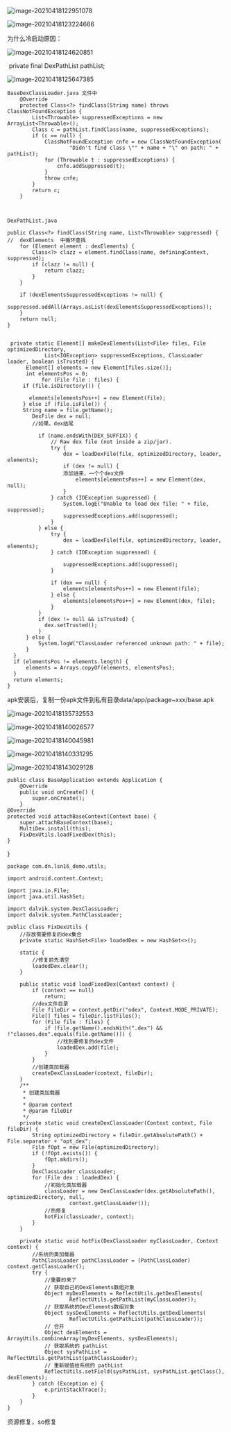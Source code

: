 ![image-20210418122951078](%E7%83%AD%E4%BF%AE%E5%A4%8D.assets/image-20210418122951078.png)



![image-20210418123224666](%E7%83%AD%E4%BF%AE%E5%A4%8D.assets/image-20210418123224666.png)

为什么冷启动原因：

![image-20210418124620851](%E7%83%AD%E4%BF%AE%E5%A4%8D.assets/image-20210418124620851.png)

​     private final DexPathList pathList;

![image-20210418125647385](%E7%83%AD%E4%BF%AE%E5%A4%8D.assets/image-20210418125647385.png)

    BaseDexClassLoader.java 文件中
        @Override
        protected Class<?> findClass(String name) throws ClassNotFoundException {
            List<Throwable> suppressedExceptions = new ArrayList<Throwable>();
            Class c = pathList.findClass(name, suppressedExceptions);
            if (c == null) {
                ClassNotFoundException cnfe = new ClassNotFoundException(
                        "Didn't find class \"" + name + "\" on path: " + pathList);
                for (Throwable t : suppressedExceptions) {
                    cnfe.addSuppressed(t);
                }
                throw cnfe;
            }
            return c;
        }
        
    
    
    DexPathList.java
    
    public Class<?> findClass(String name, List<Throwable> suppressed) {
    //  dexElements  中循环查找
        for (Element element : dexElements) {
            Class<?> clazz = element.findClass(name, definingContext, suppressed);
            if (clazz != null) {
                return clazz;
            }
        }
    
        if (dexElementsSuppressedExceptions != null) {
            suppressed.addAll(Arrays.asList(dexElementsSuppressedExceptions));
        }
        return null;
    }


     private static Element[] makeDexElements(List<File> files, File optimizedDirectory,
                List<IOException> suppressedExceptions, ClassLoader loader, boolean isTrusted) {
          Element[] elements = new Element[files.size()];
          int elementsPos = 0;
               for (File file : files) {
         if (file.isDirectory()) {
     
           elements[elementsPos++] = new Element(file);
         } else if (file.isFile()) {
         String name = file.getName(); 
    		DexFile dex = null;
    		//如果。dex结尾
    		
              if (name.endsWith(DEX_SUFFIX)) {
                  // Raw dex file (not inside a zip/jar).
                  try {
                      dex = loadDexFile(file, optimizedDirectory, loader, elements);
                      if (dex != null) {
                      添加进来，一个个dex文件
                          elements[elementsPos++] = new Element(dex, null);
                      }
                  } catch (IOException suppressed) {
                      System.logE("Unable to load dex file: " + file, suppressed);
                      suppressedExceptions.add(suppressed);
                  }
              } else {
                  try {
                      dex = loadDexFile(file, optimizedDirectory, loader, elements);
                  } catch (IOException suppressed) {
     
                      suppressedExceptions.add(suppressed);
                  }
    
                  if (dex == null) {
                      elements[elementsPos++] = new Element(file);
                  } else {
                      elements[elementsPos++] = new Element(dex, file);
                  }
              }
              if (dex != null && isTrusted) {
                dex.setTrusted();
              }
          } else {
              System.logW("ClassLoader referenced unknown path: " + file);
          }
      }
      if (elementsPos != elements.length) {
          elements = Arrays.copyOf(elements, elementsPos);
      }
      return elements;
    }
apk安装后，复制一份apk文件到私有目录data/app/package~xxx/base.apk

![image-20210418135732553](%E7%83%AD%E4%BF%AE%E5%A4%8D.assets/image-20210418135732553.png)

![image-20210418140026577](%E7%83%AD%E4%BF%AE%E5%A4%8D.assets/image-20210418140026577.png)



![image-20210418140045981](%E7%83%AD%E4%BF%AE%E5%A4%8D.assets/image-20210418140045981.png)

![image-20210418140331295](%E7%83%AD%E4%BF%AE%E5%A4%8D.assets/image-20210418140331295.png)

![image-20210418143029128](%E7%83%AD%E4%BF%AE%E5%A4%8D.assets/image-20210418143029128.png)



    public class BaseApplication extends Application {
        @Override
        public void onCreate() {
            super.onCreate();
        }
    @Override
    protected void attachBaseContext(Context base) {
        super.attachBaseContext(base);
        MultiDex.install(this);
        FixDexUtils.loadFixedDex(this);
    }
}

```
package com.dn.lsn16_demo.utils;

import android.content.Context;

import java.io.File;
import java.util.HashSet;

import dalvik.system.DexClassLoader;
import dalvik.system.PathClassLoader;

public class FixDexUtils {
    //存放需要修复的dex集合
    private static HashSet<File> loadedDex = new HashSet<>();

    static {
        //修复前先清空
        loadedDex.clear();
    }

    public static void loadFixedDex(Context context) {
        if (context == null)
            return;
        //dex文件目录
        File fileDir = context.getDir("odex", Context.MODE_PRIVATE);
        File[] files = fileDir.listFiles();
        for (File file : files) {
            if (file.getName().endsWith(".dex") && !"classes.dex".equals(file.getName())) {
                //找到要修复的dex文件
                loadedDex.add(file);
            }
        }
        //创建类加载器
        createDexClassLoader(context, fileDir);
    }
    /**
     * 创建类加载器
     *
     * @param context
     * @param fileDir
     */
    private static void createDexClassLoader(Context context, File fileDir) {
        String optimizedDirectory = fileDir.getAbsolutePath() + File.separator + "opt_dex";
        File fOpt = new File(optimizedDirectory);
        if (!fOpt.exists()) {
            fOpt.mkdirs();
        }
        DexClassLoader classLoader;
        for (File dex : loadedDex) {
            //初始化类加载器
            classLoader = new DexClassLoader(dex.getAbsolutePath(), optimizedDirectory, null,
                    context.getClassLoader());
            //热修复
            hotFix(classLoader, context);
        }
    }

    private static void hotFix(DexClassLoader myClassLoader, Context context) {
        //系统的类加载器
        PathClassLoader pathClassLoader = (PathClassLoader) context.getClassLoader();
        try {
            //重要的来了
            // 获取自己的DexElements数组对象
            Object myDexElements = ReflectUtils.getDexElements(
                    ReflectUtils.getPathList(myClassLoader));
            // 获取系统的DexElements数组对象
            Object sysDexElements = ReflectUtils.getDexElements(
                    ReflectUtils.getPathList(pathClassLoader));
            // 合并
            Object dexElements = ArrayUtils.combineArray(myDexElements, sysDexElements);
            // 获取系统的 pathList
            Object sysPathList = ReflectUtils.getPathList(pathClassLoader);
            // 重新赋值给系统的 pathList
            ReflectUtils.setField(sysPathList, sysPathList.getClass(), dexElements);
        } catch (Exception e) {
            e.printStackTrace();
        }
    }
}

```





资源修复，so修复

